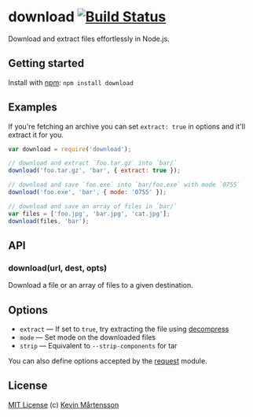 # download [![Build Status](https://secure.travis-ci.org/kevva/download.png?branch=master)](http://travis-ci.org/kevva/download)

Download and extract files effortlessly in Node.js.

## Getting started

Install with [npm](https://npmjs.org/package/download): `npm install download`

## Examples

If you're fetching an archive you can set `extract: true` in options and 
it'll extract it for you.

```js
var download = require('download');

// download and extract `foo.tar.gz` into `bar/`
download('foo.tar.gz', 'bar', { extract: true });

// download and save `foo.exe` into `bar/foo.exe` with mode `0755`
download('foo.exe', 'bar', { mode: '0755' });

// download and save an array of files in `bar/`
var files = ['foo.jpg', 'bar.jpg', 'cat.jpg'];
download(files, 'bar');
```

## API

### download(url, dest, opts)

Download a file or an array of files to a given destination.

## Options

* `extract` — If set to `true`, try extracting the file using [decompress](https://github.com/kevva/decompress/)
* `mode` — Set mode on the downloaded files
* `strip` — Equivalent to `--strip-components` for tar

You can also define options accepted by the [request](https://github.com/mikeal/request/) module.

## License

[MIT License](http://en.wikipedia.org/wiki/MIT_License) (c) [Kevin Mårtensson](http://kevinmartensson.com)

